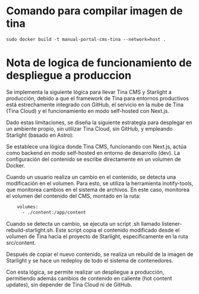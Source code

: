 # Comando para compilar imagen de tina
    sudo docker build -t manual-portal-cms-tina --network=host . 

# Nota de logica de funcionamiento de despliegue a produccion

Se implementa la siguiente lógica para llevar Tina CMS y Starlight a producción, debido a que el framework de Tina para entornos productivos está estrechamente integrado con GitHub, el servicio en la nube de Tina (Tina Cloud) y el funcionamiento en modo self-hosted con Next.js.

Dado estas limitaciones, se diseña la siguiente estrategia para desplegar en un ambiente propio, sin utilizar Tina Cloud, sin GitHub, y empleando Starlight (basado en Astro):

Se establece una lógica donde Tina CMS, funcionando con Next.js, actúa como backend en modo self-hosted en entorno de desarrollo (dev). La configuración del contenido se escribe directamente en un volumen de Docker.

Cuando un usuario realiza un cambio en el contenido, se detecta una modificación en el volumen. Para esto, se utiliza la herramienta inotify-tools, que monitorea cambios en el sistema de archivos. En este caso, monitorea el volumen del contenido del CMS, montado en la ruta:

```bash
    volumes:
      - ./content:/app/content
```

Cuando se detecta un cambio, se ejecuta un script .sh llamado listener-rebuild-starlight.sh. Este script copia el contenido modificado desde el volumen de Tina hacia el proyecto de Starlight, específicamente en la ruta src/content.

Después de copiar el nuevo contenido, se realiza un rebuild de la imagen de Starlight y se hace un redeploy de todo el sistema de contenedores.

Con esta lógica, se permite realizar un despliegue a producción, permitiendo además cambios de contenido en caliente (hot content updates), sin depender de Tina Cloud ni de GitHub.